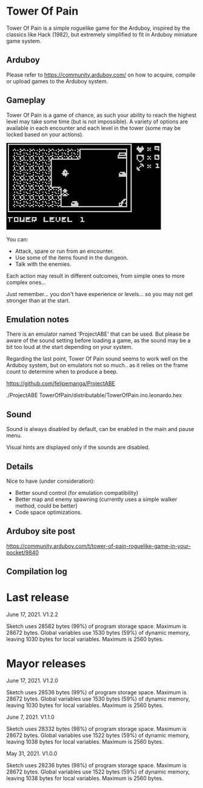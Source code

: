 # Tower Of Pain

Tower Of Pain is a simple roguelike game for the Arduboy, inspired by the classics like Hack (1982), but extremely simplified to fit in Arduboy miniature game system.

## Arduboy

Please refer to https://community.arduboy.com/ on how to acquire, compile or upload games to the Arduboy system.

## Gameplay

Tower Of Pain is a game of chance, as such your ability to reach the highest level may take some time (but is not impossible). A variety of options are available in each encounter and each level in the tower (some may be locked based on your actions).

![Alt Text](https://github.com/franalvarez21/TowerOfPain/blob/main/TowerOfPain/images/demo.gif)

You can:
- Attack, spare or run from an encounter.
- Use some of the items found in the dungeon.
- Talk with the enemies.

Each action may result in different outcomes, from simple ones to more complex ones...

Just remember... you don't have experience or levels... so you may not get stronger than at the start.

## Emulation notes

There is an emulator named 'ProjectABE' that can be used. But please be aware of the sound setting before loading a game, as the sound may be a bit too loud at the start depending on your system.

Regarding the last point, Tower Of Pain sound seems to work well on the Arduboy system, but on emulators not so much.. as it relies on the frame count to determine when to produce a beep.

https://github.com/felipemanga/ProjectABE

./ProjectABE TowerOfPain/distributable/TowerOfPain.ino.leonardo.hex

## Sound

Sound is always disabled by default, can be enabled in the main and pause menu.

Visual hints are displayed only if the sounds are disabled.

## Details

Nice to have (under consideration):
- Better sound control (for emulation compatibility)
- Better map and enemy spawning (currently uses a simple walker method, could be better)
- Code space optimizations.

## Arduboy site post

https://community.arduboy.com/t/tower-of-pain-roguelike-game-in-your-pocket/9840

## Compilation log

# Last release

June 17, 2021. V1.2.2

Sketch uses 28582 bytes (99%) of program storage space. Maximum is 28672 bytes.
Global variables use 1530 bytes (59%) of dynamic memory, leaving 1030 bytes for local variables. Maximum is 2560 bytes.

# Mayor releases

June 17, 2021. V1.2.0

Sketch uses 28536 bytes (99%) of program storage space. Maximum is 28672 bytes.
Global variables use 1530 bytes (59%) of dynamic memory, leaving 1030 bytes for local variables. Maximum is 2560 bytes.

June 7, 2021. V1.1.0

Sketch uses 28332 bytes (98%) of program storage space. Maximum is 28672 bytes.
Global variables use 1522 bytes (59%) of dynamic memory, leaving 1038 bytes for local variables. Maximum is 2560 bytes.

May 31, 2021. V1.0.0

Sketch uses 28236 bytes (98%) of program storage space. Maximum is 28672 bytes.
Global variables use 1522 bytes (59%) of dynamic memory, leaving 1038 bytes for local variables. Maximum is 2560 bytes.
